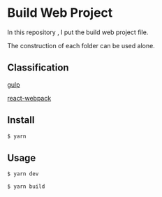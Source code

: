 # Build Web Project
In this repository , I put the build web project file.

The construction of each folder can be used alone.

## Classification

[gulp](https://github.com/MrZhang123/Web_Project_Build/tree/master/gulp)

[react-webpack](https://github.com/MrZhang123/Web_Project_Build/tree/master/react-webpack)

## Install

```sh
$ yarn
```

## Usage

```c
$ yarn dev

$ yarn build
```
